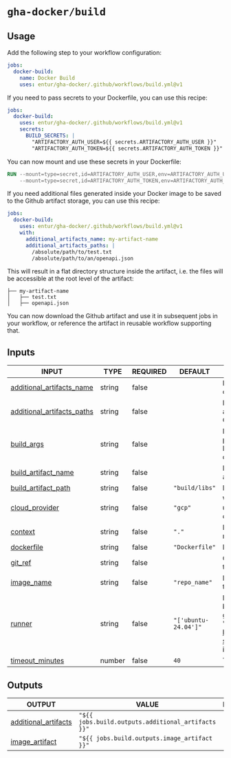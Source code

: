 # `gha-docker/build`

## Usage

Add the following step to your workflow configuration:

```yml
jobs:
  docker-build:
    name: Docker Build
    uses: entur/gha-docker/.github/workflows/build.yml@v1
```

If you need to pass secrets to your Dockerfile, you can use this recipe:

```yml
jobs:
  docker-build:
    uses: entur/gha-docker/.github/workflows/build.yml@v1
    secrets:
      BUILD_SECRETS: |
        "ARTIFACTORY_AUTH_USER=${{ secrets.ARTIFACTORY_AUTH_USER }}"
        "ARTIFACTORY_AUTH_TOKEN=${{ secrets.ARTIFACTORY_AUTH_TOKEN }}"
```

You can now mount and use these secrets in your Dockerfile:

```Dockerfile
RUN --mount=type=secret,id=ARTIFACTORY_AUTH_USER,env=ARTIFACTORY_AUTH_USER  \
    --mount=type=secret,id=ARTIFACTORY_AUTH_TOKEN,env=ARTIFACTORY_AUTH_TOKEN  ./gradlew build
```

If you need additional files generated inside your Docker image to be saved to the Github artifact storage, you can use this recipe:

```yml
jobs:
  docker-build:
    uses: entur/gha-docker/.github/workflows/build.yml@v1
    with:
      additional_artifacts_name: my-artifact-name
      additional_artifacts_paths: |
        /absolute/path/to/test.txt
        /absolute/path/to/an/openapi.json
```

This will result in a flat directory structure inside the artifact, i.e. the files will be accessible at the root level of the artifact:

```shell
├── my-artifact-name
│   ├── test.txt
│   ├── openapi.json
```

You can now download the Github artifact and use it in subsequent jobs in your workflow, or reference the artifact in reusable workflow supporting that.

## Inputs

<!-- AUTO-DOC-INPUT:START - Do not remove or modify this section -->

|                                                     INPUT                                                      |  TYPE  | REQUIRED |       DEFAULT        |                                                                                                                DESCRIPTION                                                                                                                 |
|----------------------------------------------------------------------------------------------------------------|--------|----------|----------------------|--------------------------------------------------------------------------------------------------------------------------------------------------------------------------------------------------------------------------------------------|
|  <a name="input_additional_artifacts_name"></a>[additional_artifacts_name](#input_additional_artifacts_name)   | string |  false   |                      |                                                                                       Name of GitHub artifact to <br>contain additional artifacts.                                                                                         |
| <a name="input_additional_artifacts_paths"></a>[additional_artifacts_paths](#input_additional_artifacts_paths) | string |  false   |                      |                                                                           List of paths to additional <br>artifacts to be saved to <br>Github artifact storage.                                                                            |
|                         <a name="input_build_args"></a>[build_args](#input_build_args)                         | string |  false   |                      |                                                                  List of build args to <br>pass to docker build. Warning! <br>Do not pass secrets into <br>docker args.                                                                    |
|           <a name="input_build_artifact_name"></a>[build_artifact_name](#input_build_artifact_name)            | string |  false   |                      |                                                                                                Name of GitHub artifact to <br>add to build                                                                                                 |
|           <a name="input_build_artifact_path"></a>[build_artifact_path](#input_build_artifact_path)            | string |  false   |    `"build/libs"`    |                                                                                                            Path to the artifact                                                                                                            |
|                   <a name="input_cloud_provider"></a>[cloud_provider](#input_cloud_provider)                   | string |  false   |       `"gcp"`        |                                                                             Which cloud service provider to <br>use - Google Cloud: 'gcp' <br>or Azure: 'az'                                                                               |
|                             <a name="input_context"></a>[context](#input_context)                              | string |  false   |        `"."`         |                                                                                               Build context, default root of <br>repository                                                                                                |
|                         <a name="input_dockerfile"></a>[dockerfile](#input_dockerfile)                         | string |  false   |    `"Dockerfile"`    |                                                                                                        Dockerfile to use for build                                                                                                         |
|                             <a name="input_git_ref"></a>[git_ref](#input_git_ref)                              | string |  false   |                      |                                                                                       Option to override git reference <br>to checkout before build                                                                                        |
|                         <a name="input_image_name"></a>[image_name](#input_image_name)                         | string |  false   |    `"repo_name"`     |                                                                                                    Image name to use for <br>the build                                                                                                     |
|                               <a name="input_runner"></a>[runner](#input_runner)                               | string |  false   | `"['ubuntu-24.04']"` | Runner to use for the <br>build. To use a runner <br>group, use the format "{'group': <br>'group_name'}". See https://docs.github.com/en/actions/reference/workflow-syntax-for-github-actions#jobsjob_idruns-on for more <br>information.  |
|                 <a name="input_timeout_minutes"></a>[timeout_minutes](#input_timeout_minutes)                  | number |  false   |         `40`         |                                                                                                             Timeout in minutes                                                                                                             |

<!-- AUTO-DOC-INPUT:END -->

## Outputs

<!-- AUTO-DOC-OUTPUT:START - Do not remove or modify this section -->

|                                             OUTPUT                                             |                       VALUE                        | DESCRIPTION |
|------------------------------------------------------------------------------------------------|----------------------------------------------------|-------------|
| <a name="output_additional_artifacts"></a>[additional_artifacts](#output_additional_artifacts) | `"${{ jobs.build.outputs.additional_artifacts }}"` |             |
|          <a name="output_image_artifact"></a>[image_artifact](#output_image_artifact)          |    `"${{ jobs.build.outputs.image_artifact }}"`    |             |

<!-- AUTO-DOC-OUTPUT:END -->
